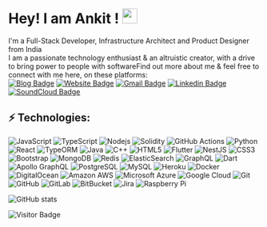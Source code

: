 <h1> Hey! I am Ankit ! <img src="https://thumbs.gfycat.com/YoungWeakCanadagoose-max-1mb.gif" width="30px"></h1>

I'm a Full-Stack Developer, Infrastructure Architect and Product Designer from India
<br/>
I am a passionate technology enthusiast & an altruistic creator, with a drive to bring power to people with softwareFind out more about me & feel free to connect with me here, on these platforms:
<br/>
[![Blog Badge](https://img.shields.io/badge/-Ankit's_Blog-grey?style=flat-square&logo=Blogger&logoColor=white&link=https://blog.ankitsanghvi.live/)](https://blog.ankitsanghvi.live/)
[![Website Badge](https://img.shields.io/badge/-Ankit's_Portfolio-black?style=flat-square&logo=Wordpress&logoColor=white&link=https://ankitsanghvi.live/)](https://ankitsanghvi.live/)
[![Gmail Badge](https://img.shields.io/badge/-ankit.sanghavi87@gmail.com-c14438?style=flat-square&logo=Gmail&logoColor=white&link=mailto:ankit.sanghavi87@gmail.com)](mailto:ankit.sanghavi87@gmail.com)
[![Linkedin Badge](https://img.shields.io/badge/-ankitsanghvi-blue?style=flat-square&logo=Linkedin&logoColor=white&link=https://www.linkedin.com/in/ankit-sanghvi-99237b1a0/)](https://www.linkedin.com/in/ankit-sanghvi-99237b1a0/)
[![SoundCloud Badge](https://img.shields.io/badge/-ankitsanghvi-orange?style=flat-square&logo=Soundcloud&logoColor=white&link=https://soundcloud.com/ankit-sanghvi-127996264/)](https://soundcloud.com/ankit-sanghvi-127996264/)

<!-- [![Ankit's GitHub activity graph](https://activity-graph.herokuapp.com/graph?username=crew-guy&theme=xcode)](https://git.io/crew-guy) -->

## ⚡ Technologies:

![JavaScript](https://img.shields.io/badge/-JavaScript-black?style=flat-square&logo=javascript)
![TypeScript](https://img.shields.io/badge/-TypeScript-007ACC?style=flat-square&logo=typescript&logoColor=white)
![Nodejs](https://img.shields.io/badge/-Nodejs-black?style=flat-square&logo=Node.js)
![Solidity](https://img.shields.io/badge/-Solidity-black?style=flat-square&logo=Solidity)
![GitHub Actions](https://img.shields.io/badge/-Github_Actions-2088FF?style=flat-square&logo=github-actions&logoColor=white)
![Python](https://img.shields.io/badge/-Python-black?style=flat-square&logo=Python)
![React](https://img.shields.io/badge/-React-45b8d8?style=flat-square&logo=react&logoColor=white)
![TypeORM](https://img.shields.io/badge/-TypeORM-red?style=flat-square&logo=TypeORM)
![Java](https://img.shields.io/badge/-java-E34A86?style=flat-square&logo=java)
![C++](https://img.shields.io/badge/-C++-00599C?style=flat-square&logo=c)
![HTML5](https://img.shields.io/badge/-HTML5-E34F26?style=flat-square&logo=html5&logoColor=white)
![Flutter](https://img.shields.io/badge/-Flutter-black?style=flat-square&logo=flutter)
![NestJS](https://img.shields.io/badge/-NestJs-ea2845?style=flat-square&logo=nestjs&logoColor=white)
![CSS3](https://img.shields.io/badge/-CSS3-1572B6?style=flat-square&logo=css3)
![Bootstrap](https://img.shields.io/badge/-Bootstrap-563D7C?style=flat-square&logo=bootstrap)
![MongoDB](https://img.shields.io/badge/-MongoDB-black?style=flat-square&logo=mongodb)
![Redis](https://img.shields.io/badge/-Redis-black?style=flat-square&logo=Redis)
![ElasticSearch](https://img.shields.io/badge/-ElasticSearch-005571?style=flat-square&logo=elasticsearch)
![GraphQL](https://img.shields.io/badge/-GraphQL-E10098?style=flat-square&logo=graphql)
![Dart](https://img.shields.io/badge/-Dart-black?style=flat-square&logo=dart)
![Apollo GraphQL](https://img.shields.io/badge/-Apollo%20GraphQL-311C87?style=flat-square&logo=apollo-graphql)
![PostgreSQL](https://img.shields.io/badge/-PostgreSQL-336791?style=flat-square&logo=postgresql)
![MySQL](https://img.shields.io/badge/-MySQL-black?style=flat-square&logo=mysql)
![Heroku](https://img.shields.io/badge/-Heroku-430098?style=flat-square&logo=heroku)
![Docker](https://img.shields.io/badge/-Docker-46a2f1?style=flat-square&logo=docker&logoColor=white)
![DigitalOcean](https://img.shields.io/badge/-Digital%20Ocean-darkblue?style=flat-square&logo=digitalocean)
![Amazon AWS](https://img.shields.io/badge/Amazon%20AWS-232F3E?style=flat-square&logo=amazon-aws)
![Microsoft Azure](https://img.shields.io/badge/Microsoft%20Azure-232F7E?style=flat-square&logo=microsoft-azure)
![Google Cloud](https://img.shields.io/badge/Google%20Cloud-black?style=flat-square&logo=google-cloud)
![Git](https://img.shields.io/badge/-Git-black?style=flat-square&logo=git)
![GitHub](https://img.shields.io/badge/-GitHub-181717?style=flat-square&logo=github)
![GitLab](https://img.shields.io/badge/-GitLab-FCA121?style=flat-square&logo=gitlab)
![BitBucket](https://img.shields.io/badge/-BitBucket-darkblue?style=flat-square&logo=bitbucket)
![Jira](https://img.shields.io/badge/-Jira-2088FF?style=flat-square&logo=jira&logoColor=white)
![Raspberry Pi](https://img.shields.io/badge/-Raspberry%20Pi-C51A4A?style=flat-square&logo=Raspberry-Pi)

<div>
  <span>
    <img src="https://github-readme-stats.vercel.app/api?username=crew-guy&count_private=true&show_icons=true&include_all_commits=true" alt="GitHub stats"/>
  </span>
  <span>
<!--     <img src="https://github-readme-stats.vercel.app/api/top-langs/?username=crew-guy&hide=TeX&layout=compact" alt="Top Langs"/> -->
  </span>
</div>
<!-- ![Github Stats](https://github-readme-stats.vercel.app/api?username=crew-guy&count_private=true&show_icons=true&include_all_commits=true) -->
<!-- ![Github Stats](https://github-readme-stats.vercel.app/api/top-langs/?username=rusty-sj&hide=TeX&layout=compact) -->

<!-- [![GitHub Streak](https://github-readme-streak-stats.herokuapp.com/?user=crew-guy)](https://github.com/DenverCoder1/github-readme-streak-stats) -->

<!-- ![Top Langs](https://github-readme-stats.vercel.app/api/top-langs/?username=crew-guy&hide=TeX&layout=compact) -->

![Visitor Badge](https://visitor-badge.laobi.icu/badge?page_id=kaiwalyakopakar.crew-guy)
